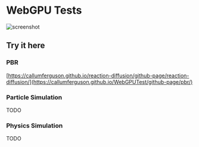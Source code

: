 # WebGPU Tests

![screenshot](images/reaction_diffusion_update.jpg)

## Try it here

### PBR
[https://callumferguson.github.io/reaction-diffusion/github-page/reaction-diffusion/](https://callumferguson.github.io/WebGPUTest/github-page/pbr/)

### Particle Simulation
TODO

### Physics Simulation
TODO
